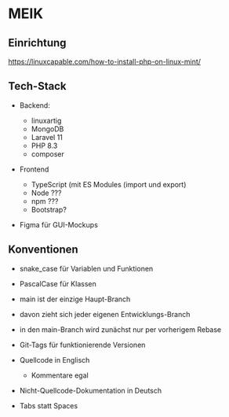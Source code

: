 # MEIK

## Einrichtung

https://linuxcapable.com/how-to-install-php-on-linux-mint/

## Tech-Stack

- Backend:
  - linuxartig
  - MongoDB
  - Laravel 11
  - PHP 8.3
  - composer
- Frontend
  - TypeScript (mit ES Modules (import und export)
  - Node ???
  - npm ???
  - Bootstrap?

- Figma für GUI-Mockups

## Konventionen

- snake_case für Variablen und Funktionen
- PascalCase für Klassen

- main ist der einzige Haupt-Branch
- davon zieht sich jeder eigenen Entwicklungs-Branch
- in den main-Branch wird zunächst nur per vorherigem Rebase
- Git-Tags für funktionierende Versionen

- Quellcode in Englisch
  - Kommentare egal

- Nicht-Quellcode-Dokumentation in Deutsch

- Tabs statt Spaces
